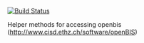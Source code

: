 [![Build Status](https://qbic-intranet.am10.uni-tuebingen.de/jenkins/buildStatus/icon?job=openbisclient)](https://qbic-intranet.am10.uni-tuebingen.de/jenkins/job/openbisclient/)

Helper methods for accessing openbis (http://www.cisd.ethz.ch/software/openBIS)
